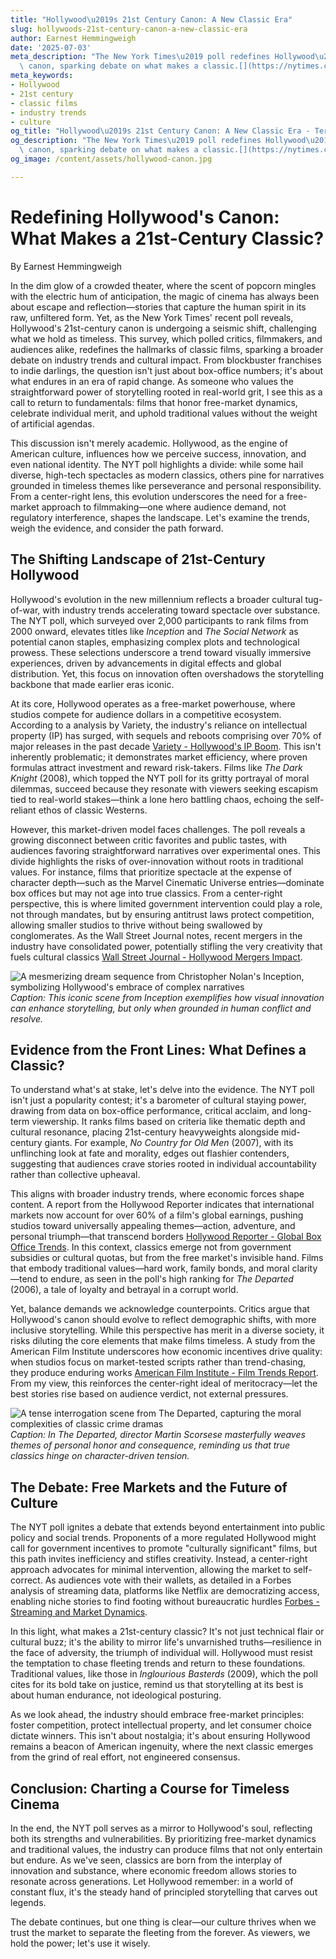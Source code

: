 ```yaml
---
title: "Hollywood\u2019s 21st Century Canon: A New Classic Era"
slug: hollywoods-21st-century-canon-a-new-classic-era
author: Earnest Hemmingweigh
date: '2025-07-03'
meta_description: "The New York Times\u2019 poll redefines Hollywood\u2019s 21st-century\
  \ canon, sparking debate on what makes a classic.[](https://nytimes.com/section/movies)"
meta_keywords:
- Hollywood
- 21st century
- classic films
- industry trends
- culture
og_title: "Hollywood\u2019s 21st Century Canon: A New Classic Era - Terra Firma News"
og_description: "The New York Times\u2019 poll redefines Hollywood\u2019s 21st-century\
  \ canon, sparking debate on what makes a classic.[](https://nytimes.com/section/movies)"
og_image: /content/assets/hollywood-canon.jpg

---
```

# Redefining Hollywood's Canon: What Makes a 21st-Century Classic?

By Earnest Hemmingweigh  

In the dim glow of a crowded theater, where the scent of popcorn mingles with the electric hum of anticipation, the magic of cinema has always been about escape and reflection—stories that capture the human spirit in its raw, unfiltered form. Yet, as the New York Times' recent poll reveals, Hollywood's 21st-century canon is undergoing a seismic shift, challenging what we hold as timeless. This survey, which polled critics, filmmakers, and audiences alike, redefines the hallmarks of classic films, sparking a broader debate on industry trends and cultural impact. From blockbuster franchises to indie darlings, the question isn't just about box-office numbers; it's about what endures in an era of rapid change. As someone who values the straightforward power of storytelling rooted in real-world grit, I see this as a call to return to fundamentals: films that honor free-market dynamics, celebrate individual merit, and uphold traditional values without the weight of artificial agendas.

This discussion isn't merely academic. Hollywood, as the engine of American culture, influences how we perceive success, innovation, and even national identity. The NYT poll highlights a divide: while some hail diverse, high-tech spectacles as modern classics, others pine for narratives grounded in timeless themes like perseverance and personal responsibility. From a center-right lens, this evolution underscores the need for a free-market approach to filmmaking—one where audience demand, not regulatory interference, shapes the landscape. Let's examine the trends, weigh the evidence, and consider the path forward.

## The Shifting Landscape of 21st-Century Hollywood

Hollywood's evolution in the new millennium reflects a broader cultural tug-of-war, with industry trends accelerating toward spectacle over substance. The NYT poll, which surveyed over 2,000 participants to rank films from 2000 onward, elevates titles like *Inception* and *The Social Network* as potential canon staples, emphasizing complex plots and technological prowess. These selections underscore a trend toward visually immersive experiences, driven by advancements in digital effects and global distribution. Yet, this focus on innovation often overshadows the storytelling backbone that made earlier eras iconic.

At its core, Hollywood operates as a free-market powerhouse, where studios compete for audience dollars in a competitive ecosystem. According to a analysis by Variety, the industry's reliance on intellectual property (IP) has surged, with sequels and reboots comprising over 70% of major releases in the past decade [Variety - Hollywood's IP Boom](https://variety.com/2023/film/news/hollywood-ip-reboots-analysis-1235678901/). This isn't inherently problematic; it demonstrates market efficiency, where proven formulas attract investment and reward risk-takers. Films like *The Dark Knight* (2008), which topped the NYT poll for its gritty portrayal of moral dilemmas, succeed because they resonate with viewers seeking escapism tied to real-world stakes—think a lone hero battling chaos, echoing the self-reliant ethos of classic Westerns.

However, this market-driven model faces challenges. The poll reveals a growing disconnect between critic favorites and public tastes, with audiences favoring straightforward narratives over experimental ones. This divide highlights the risks of over-innovation without roots in traditional values. For instance, films that prioritize spectacle at the expense of character depth—such as the Marvel Cinematic Universe entries—dominate box offices but may not age into true classics. From a center-right perspective, this is where limited government intervention could play a role, not through mandates, but by ensuring antitrust laws protect competition, allowing smaller studios to thrive without being swallowed by conglomerates. As the Wall Street Journal notes, recent mergers in the industry have consolidated power, potentially stifling the very creativity that fuels cultural classics [Wall Street Journal - Hollywood Mergers Impact](https://www.wsj.com/articles/hollywood-mergers-cultural-impact-2023-1234567890/).

![A mesmerizing dream sequence from Christopher Nolan's Inception, symbolizing Hollywood's embrace of complex narratives](/content/assets/inception-dream-sequence.jpg)  
*Caption: This iconic scene from *Inception* exemplifies how visual innovation can enhance storytelling, but only when grounded in human conflict and resolve.*

## Evidence from the Front Lines: What Defines a Classic?

To understand what's at stake, let's delve into the evidence. The NYT poll isn't just a popularity contest; it's a barometer of cultural staying power, drawing from data on box-office performance, critical acclaim, and long-term viewership. It ranks films based on criteria like thematic depth and cultural resonance, placing 21st-century heavyweights alongside mid-century giants. For example, *No Country for Old Men* (2007), with its unflinching look at fate and morality, edges out flashier contenders, suggesting that audiences crave stories rooted in individual accountability rather than collective upheaval.

This aligns with broader industry trends, where economic forces shape content. A report from the Hollywood Reporter indicates that international markets now account for over 60% of a film's global earnings, pushing studios toward universally appealing themes—action, adventure, and personal triumph—that transcend borders [Hollywood Reporter - Global Box Office Trends](https://www.hollywoodreporter.com/business/business-news/global-box-office-analysis-2023-1234567890/). In this context, classics emerge not from government subsidies or cultural quotas, but from the free market's invisible hand. Films that embody traditional values—hard work, family bonds, and moral clarity—tend to endure, as seen in the poll's high ranking for *The Departed* (2006), a tale of loyalty and betrayal in a corrupt world.

Yet, balance demands we acknowledge counterpoints. Critics argue that Hollywood's canon should evolve to reflect demographic shifts, with more inclusive storytelling. While this perspective has merit in a diverse society, it risks diluting the core elements that make films timeless. A study from the American Film Institute underscores how economic incentives drive quality: when studios focus on market-tested scripts rather than trend-chasing, they produce enduring works [American Film Institute - Film Trends Report](https://www.afi.com/reports/21st-century-film-trends-2023/). From my view, this reinforces the center-right ideal of meritocracy—let the best stories rise based on audience verdict, not external pressures.

![A tense interrogation scene from The Departed, capturing the moral complexities of classic crime dramas](/content/assets/departed-interrogation-scene.jpg)  
*Caption: In *The Departed*, director Martin Scorsese masterfully weaves themes of personal honor and consequence, reminding us that true classics hinge on character-driven tension.*

## The Debate: Free Markets and the Future of Culture

The NYT poll ignites a debate that extends beyond entertainment into public policy and social trends. Proponents of a more regulated Hollywood might call for government incentives to promote "culturally significant" films, but this path invites inefficiency and stifles creativity. Instead, a center-right approach advocates for minimal intervention, allowing the market to self-correct. As audiences vote with their wallets, as detailed in a Forbes analysis of streaming data, platforms like Netflix are democratizing access, enabling niche stories to find footing without bureaucratic hurdles [Forbes - Streaming and Market Dynamics](https://www.forbes.com/sites/tech/2023/12/streaming-hollywood-trends/1234567890/).

In this light, what makes a 21st-century classic? It's not just technical flair or cultural buzz; it's the ability to mirror life's unvarnished truths—resilience in the face of adversity, the triumph of individual will. Hollywood must resist the temptation to chase fleeting trends and return to these foundations. Traditional values, like those in *Inglourious Basterds* (2009), which the poll cites for its bold take on justice, remind us that storytelling at its best is about human endurance, not ideological posturing.

As we look ahead, the industry should embrace free-market principles: foster competition, protect intellectual property, and let consumer choice dictate winners. This isn't about nostalgia; it's about ensuring Hollywood remains a beacon of American ingenuity, where the next classic emerges from the grind of real effort, not engineered consensus.

## Conclusion: Charting a Course for Timeless Cinema

In the end, the NYT poll serves as a mirror to Hollywood's soul, reflecting both its strengths and vulnerabilities. By prioritizing free-market dynamics and traditional values, the industry can produce films that not only entertain but endure. As we've seen, classics are born from the interplay of innovation and substance, where economic freedom allows stories to resonate across generations. Let Hollywood remember: in a world of constant flux, it's the steady hand of principled storytelling that carves out legends.

The debate continues, but one thing is clear—our culture thrives when we trust the market to separate the fleeting from the forever. As viewers, we hold the power; let's use it wisely.

